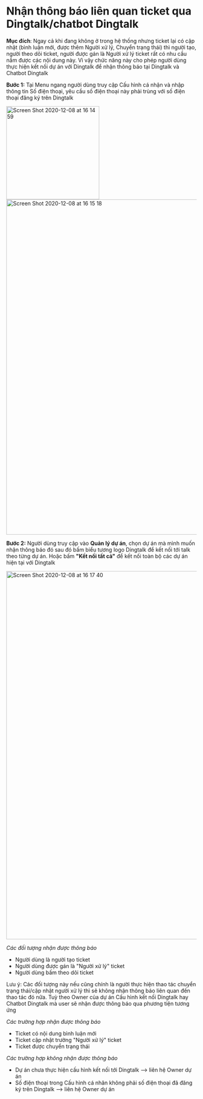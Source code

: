# Nhận thông báo liên quan ticket qua Dingtalk/chatbot Dingtalk

**Mục đích**: Ngay cả khi đang không ở trong hệ thống nhưng ticket lại có cập nhật  (bình luận mới, được thêm Người xử lý, Chuyển trạng thái) thì người tạo, người theo dõi ticket, người được gán là Người xử lý ticket rất có nhu cầu nắm được các nội dung này. Vì vậy chức năng này cho phép người dùng thực hiện kết nối dự án với Dingtalk để nhận thông báo tại Dingtalk và Chatbot Dingtalk

**Bước 1:** Tại Menu ngang người dùng truy cập Cấu hình cá nhận và nhập thông tin Số điện thoại, yêu cầu số điện thoại này phải trùng với số điện thoại đăng ký trên Dingtalk

<img width="246" alt="Screen Shot 2020-12-08 at 16 14 59" src="https://user-images.githubusercontent.com/73808891/101463890-968ee680-3970-11eb-98e9-f8a3954882c5.png">

<img width="885" alt="Screen Shot 2020-12-08 at 16 15 18" src="https://user-images.githubusercontent.com/73808891/101463899-97c01380-3970-11eb-932e-bc936bd47c4a.png">

**Bước 2:** Người dùng truy cập vào **Quản lý dự án**, chọn dự án mà mình muốn nhận thông báo đó sau đó bấm biểu tương logo Dingtalk để kết nối tới talk theo từng dự án. Hoặc bấm **"Kết nối tất cả"** để kết nối toàn bộ các dự án hiện tại với Dingtalk

<img width="972" alt="Screen Shot 2020-12-08 at 16 17 40" src="https://user-images.githubusercontent.com/73808891/101464261-01402200-3971-11eb-9166-7e85a4c9e08d.png">


*Các đối tượng nhận được thông báo* 

- Người dùng là người tạo ticket
- Người dùng được gán là "Người xử lý" ticket
- Người dùng bấm theo dõi ticket


Lưu ý: Các đối tượng này nếu cũng chính là người thực hiện thao tác chuyển trạng thái/cập nhật người xử lý thì sẽ không nhận thông báo liên quan đến thao tác đó nữa.
Tuỳ theo Owner của dự án Cấu hình kết nối Dingtalk hay Chatbot Dingtalk mà user sẽ nhận được thông báo qua phương tiện tương ứng

*Các trường hợp nhận được thông báo* 

- Ticket có nội dung bình luận mới
- Ticket cập nhật trường "Người xử lý" ticket
- Ticket được chuyển trạng thái

*Các trường hợp không nhận được thông báo* 

- Dự án chưa thực hiện cấu hình kết nối tới Dingtalk --> liên hệ Owner dự án
- Số điện thoại trong Cấu hình cá nhân không phải số điện thoại đã đăng ký trên Dingtalk --> liên hệ Owner dự án



